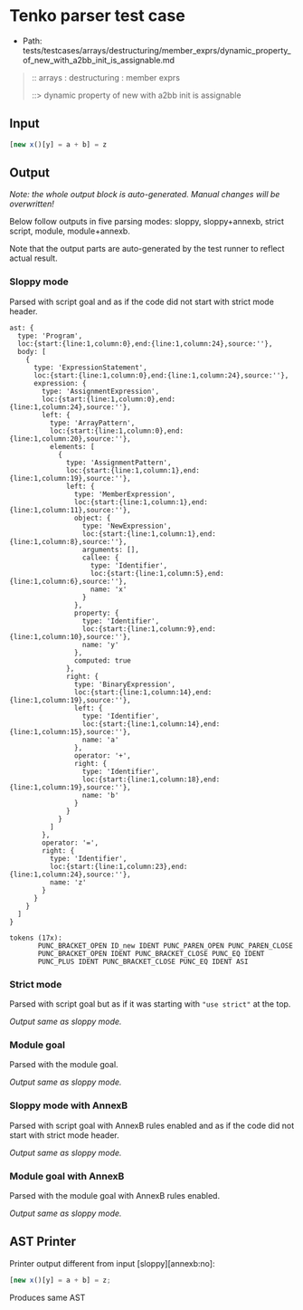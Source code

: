 # Tenko parser test case

- Path: tests/testcases/arrays/destructuring/member_exprs/dynamic_property_of_new_with_a2bb_init_is_assignable.md

> :: arrays : destructuring : member exprs
>
> ::> dynamic property of new with a2bb init is assignable

## Input

`````js
[new x()[y] = a + b] = z
`````

## Output

_Note: the whole output block is auto-generated. Manual changes will be overwritten!_

Below follow outputs in five parsing modes: sloppy, sloppy+annexb, strict script, module, module+annexb.

Note that the output parts are auto-generated by the test runner to reflect actual result.

### Sloppy mode

Parsed with script goal and as if the code did not start with strict mode header.

`````
ast: {
  type: 'Program',
  loc:{start:{line:1,column:0},end:{line:1,column:24},source:''},
  body: [
    {
      type: 'ExpressionStatement',
      loc:{start:{line:1,column:0},end:{line:1,column:24},source:''},
      expression: {
        type: 'AssignmentExpression',
        loc:{start:{line:1,column:0},end:{line:1,column:24},source:''},
        left: {
          type: 'ArrayPattern',
          loc:{start:{line:1,column:0},end:{line:1,column:20},source:''},
          elements: [
            {
              type: 'AssignmentPattern',
              loc:{start:{line:1,column:1},end:{line:1,column:19},source:''},
              left: {
                type: 'MemberExpression',
                loc:{start:{line:1,column:1},end:{line:1,column:11},source:''},
                object: {
                  type: 'NewExpression',
                  loc:{start:{line:1,column:1},end:{line:1,column:8},source:''},
                  arguments: [],
                  callee: {
                    type: 'Identifier',
                    loc:{start:{line:1,column:5},end:{line:1,column:6},source:''},
                    name: 'x'
                  }
                },
                property: {
                  type: 'Identifier',
                  loc:{start:{line:1,column:9},end:{line:1,column:10},source:''},
                  name: 'y'
                },
                computed: true
              },
              right: {
                type: 'BinaryExpression',
                loc:{start:{line:1,column:14},end:{line:1,column:19},source:''},
                left: {
                  type: 'Identifier',
                  loc:{start:{line:1,column:14},end:{line:1,column:15},source:''},
                  name: 'a'
                },
                operator: '+',
                right: {
                  type: 'Identifier',
                  loc:{start:{line:1,column:18},end:{line:1,column:19},source:''},
                  name: 'b'
                }
              }
            }
          ]
        },
        operator: '=',
        right: {
          type: 'Identifier',
          loc:{start:{line:1,column:23},end:{line:1,column:24},source:''},
          name: 'z'
        }
      }
    }
  ]
}

tokens (17x):
       PUNC_BRACKET_OPEN ID_new IDENT PUNC_PAREN_OPEN PUNC_PAREN_CLOSE
       PUNC_BRACKET_OPEN IDENT PUNC_BRACKET_CLOSE PUNC_EQ IDENT
       PUNC_PLUS IDENT PUNC_BRACKET_CLOSE PUNC_EQ IDENT ASI
`````

### Strict mode

Parsed with script goal but as if it was starting with `"use strict"` at the top.

_Output same as sloppy mode._

### Module goal

Parsed with the module goal.

_Output same as sloppy mode._

### Sloppy mode with AnnexB

Parsed with script goal with AnnexB rules enabled and as if the code did not start with strict mode header.

_Output same as sloppy mode._

### Module goal with AnnexB

Parsed with the module goal with AnnexB rules enabled.

_Output same as sloppy mode._

## AST Printer

Printer output different from input [sloppy][annexb:no]:

````js
[new x()[y] = a + b] = z;
````

Produces same AST
